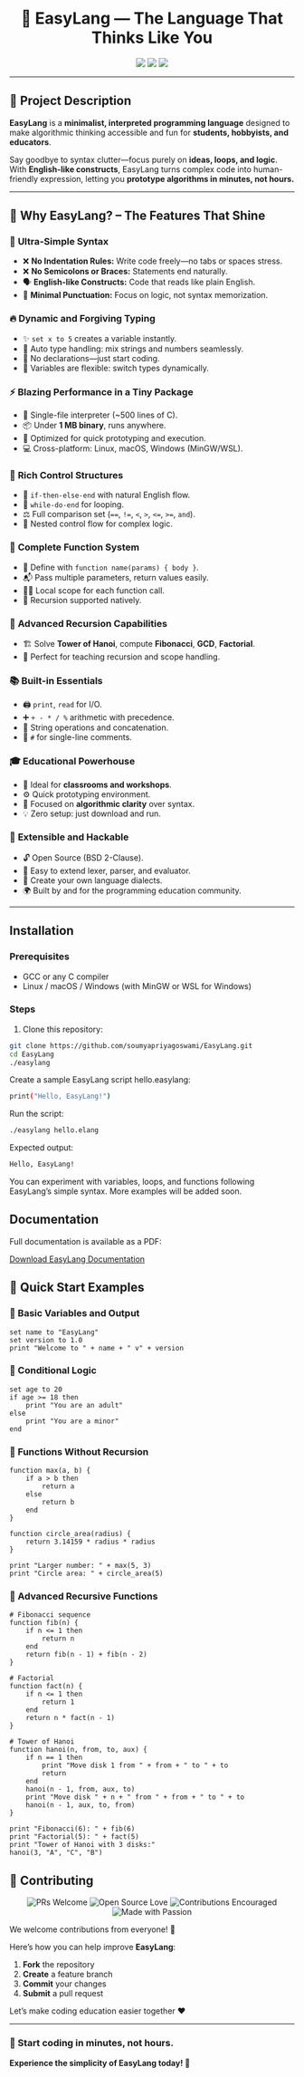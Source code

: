 <h1 align="center">🌈 <b>EasyLang — The Language That Thinks Like You</b></h1>

<p align="center">
  <img src="https://img.shields.io/badge/Made%20with-C99-orange.svg">
  <img src="https://img.shields.io/badge/License-BSD%202--Clause-blue.svg">
  <img src="https://img.shields.io/badge/Platform-Linux%20|%20macOS%20|%20Windows-green.svg">
</p>


---

## 🧠 **Project Description**

**EasyLang** is a **minimalist, interpreted programming language** designed to make algorithmic thinking accessible and fun for **students, hobbyists, and educators**.  

Say goodbye to syntax clutter—focus purely on **ideas, loops, and logic**.  
With **English-like constructs**, EasyLang turns complex code into human-friendly expression, letting you **prototype algorithms in minutes, not hours.**

---

## 🌟 **Why EasyLang? – The Features That Shine**

### 🚀 **Ultra-Simple Syntax**
- ❌ **No Indentation Rules:** Write code freely—no tabs or spaces stress.  
- ❌ **No Semicolons or Braces:** Statements end naturally.  
- 🗣️ **English-like Constructs:** Code that reads like plain English.  
- 🎯 **Minimal Punctuation:** Focus on logic, not syntax memorization.  

### 🔥 **Dynamic and Forgiving Typing**
- ✨ `set x to 5` creates a variable instantly.  
- 🔁 Auto type handling: mix strings and numbers seamlessly.  
- 🚫 No declarations—just start coding.  
- 🧩 Variables are flexible: switch types dynamically.  

### ⚡ **Blazing Performance in a Tiny Package**
- 💾 Single-file interpreter (~500 lines of C).  
- 📦 Under **1 MB binary**, runs anywhere.  
- 🧠 Optimized for quick prototyping and execution.  
- 💻 Cross-platform: Linux, macOS, Windows (MinGW/WSL).  

### 🎯 **Rich Control Structures**
- 🔄 `if-then-else-end` with natural English flow.  
- 🔁 `while-do-end` for looping.  
- ⚖️ Full comparison set (`==`, `!=`, `<`, `>`, `<=`, `>=`, `and`).  
- 🧩 Nested control flow for complex logic.  

### 🧮 **Complete Function System**
- 🧠 Define with `function name(params) { body }`.  
- 📬 Pass multiple parameters, return values easily.  
- 🧍‍♂️ Local scope for each function call.  
- 🔁 Recursion supported natively.  

### 🔄 **Advanced Recursion Capabilities**
- 🏗️ Solve **Tower of Hanoi**, compute **Fibonacci**, **GCD**, **Factorial**.  
- 🧩 Perfect for teaching recursion and scope handling.  

### 📚 **Built-in Essentials**
- 🖨️ `print`, `read` for I/O.  
- ➕ `+ - * / %` arithmetic with precedence.  
- 🧵 String operations and concatenation.  
- 💬 `#` for single-line comments.  

### 🎓 **Educational Powerhouse**
- 🏫 Ideal for **classrooms and workshops**.  
- ⚙️ Quick prototyping environment.  
- 🧠 Focused on **algorithmic clarity** over syntax.  
- 💡 Zero setup: just download and run.  

### 🔧 **Extensible and Hackable**
- 🔓 Open Source (BSD 2-Clause).  
- 🧩 Easy to extend lexer, parser, and evaluator.  
- 🧬 Create your own language dialects.  
- 🌍 Built by and for the programming education community.  




---

## Installation

### Prerequisites
- GCC or any C compiler
- Linux / macOS / Windows (with MinGW or WSL for Windows)

### Steps
1. Clone this repository:
```bash
git clone https://github.com/soumyapriyagoswami/EasyLang.git
cd EasyLang
./easylang
```
Create a sample EasyLang script hello.easylang:

```bash
print("Hello, EasyLang!")
```

Run the script:
```bash
./easylang hello.elang
```

Expected output:
```bash
Hello, EasyLang!
```

You can experiment with variables, loops, and functions following EasyLang’s simple syntax. More examples will be added soon.

## Documentation

Full documentation is available as a PDF:

[Download EasyLang Documentation](documentation/easylang_documentation.pdf)

## 🚀 **Quick Start Examples**

### 🧾 Basic Variables and Output
```easylang
set name to "EasyLang"
set version to 1.0
print "Welcome to " + name + " v" + version
```

### 🎯 Conditional Logic
```easylang
set age to 20
if age >= 18 then
    print "You are an adult"
else
    print "You are a minor"
end
```
###  🧮 Functions Without Recursion
```easylang
function max(a, b) {
    if a > b then
        return a
    else
        return b
    end
}

function circle_area(radius) {
    return 3.14159 * radius * radius
}

print "Larger number: " + max(5, 3)
print "Circle area: " + circle_area(5)
```

### 🔂 Advanced Recursive Functions
```easylang
# Fibonacci sequence
function fib(n) {
    if n <= 1 then
        return n
    end
    return fib(n - 1) + fib(n - 2)
}

# Factorial
function fact(n) {
    if n <= 1 then
        return 1
    end
    return n * fact(n - 1)
}

# Tower of Hanoi
function hanoi(n, from, to, aux) {
    if n == 1 then
        print "Move disk 1 from " + from + " to " + to
        return
    end
    hanoi(n - 1, from, aux, to)
    print "Move disk " + n + " from " + from + " to " + to
    hanoi(n - 1, aux, to, from)
}

print "Fibonacci(6): " + fib(6)
print "Factorial(5): " + fact(5)
print "Tower of Hanoi with 3 disks:"
hanoi(3, "A", "C", "B")

```
## 🤝 Contributing

<p align="center">
  <img src="https://img.shields.io/badge/PRs-Welcome-brightgreen.svg?style=for-the-badge" alt="PRs Welcome">
  <img src="https://img.shields.io/badge/Open%20Source-%E2%9D%A4-red.svg?style=for-the-badge" alt="Open Source Love">
  <img src="https://img.shields.io/badge/Contributions-Encouraged-blue.svg?style=for-the-badge" alt="Contributions Encouraged">
  <img src="https://img.shields.io/badge/Made%20with-%F0%9F%92%9A%20Passion-yellow.svg?style=for-the-badge" alt="Made with Passion">
</p>

We welcome contributions from everyone! 🚀  

Here’s how you can help improve **EasyLang**:

1. **Fork** the repository  
2. **Create** a feature branch  
3. **Commit** your changes  
4. **Submit** a pull request  

Let’s make coding education easier together ❤️  

---

### 🌟 Start coding in minutes, not hours.  
**Experience the simplicity of EasyLang today! 🚀**


